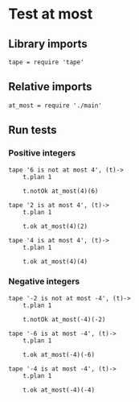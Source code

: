 # Test at most

## Library imports

	tape = require 'tape'


## Relative imports

	at_most = require './main'


## Run tests

### Positive integers

	tape '6 is not at most 4', (t)->
		t.plan 1

		t.notOk at_most(4)(6)

	tape '2 is at most 4', (t)->
		t.plan 1

		t.ok at_most(4)(2)

	tape '4 is at most 4', (t)->
		t.plan 1

		t.ok at_most(4)(4)


### Negative integers

	tape '-2 is not at most -4', (t)->
		t.plan 1

		t.notOk at_most(-4)(-2)

	tape '-6 is at most -4', (t)->
		t.plan 1

		t.ok at_most(-4)(-6)

	tape '-4 is at most -4', (t)->
		t.plan 1

		t.ok at_most(-4)(-4)
